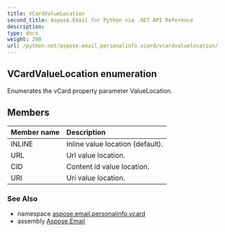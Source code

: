 ```yaml
---
title: VCardValueLocation
second_title: Aspose.Email for Python via .NET API Reference
description: 
type: docs
weight: 290
url: /python-net/aspose.email.personalinfo.vcard/vcardvaluelocation/
---
```


## VCardValueLocation enumeration

Enumerates the vCard property parameter ValueLocation.

## Members
| Member name | Description |
| :- | :- |
|INLINE|Inline value location (default).|
|URL|Url value location.|
|CID|Content id value location.|
|URI|Uri value location.|

### See Also

* namespace [aspose.email.personalinfo.vcard](/email/python-net/aspose.email.personalinfo.vcard/)
* assembly [Aspose.Email](/email/python-net/)

